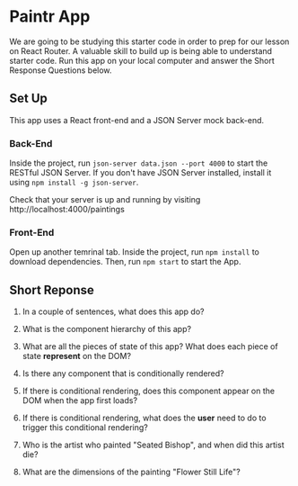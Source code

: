 # Paintr App 

We are going to be studying this starter code in order to prep for our lesson on React Router. A valuable skill to build up is being able to understand starter code. Run this app on your local computer and answer the Short Response Questions below.

## Set Up

This app uses a React front-end and a JSON Server mock back-end. 

### Back-End

Inside the project, run `json-server data.json --port 4000` to start the RESTful JSON Server. If you don't have JSON Server installed, install it using `npm install -g json-server`.

Check that your server is up and running by visiting http://localhost:4000/paintings

### Front-End

Open up another temrinal tab. Inside the project, run `npm install` to download dependencies. Then, run `npm start` to start the App.

## Short Reponse

1. In a couple of sentences, what does this app do?

2. What is the component hierarchy of this app?

3. What are all the pieces of state of this app? What does each piece of state **represent** on the DOM?

4. Is there any component that is conditionally rendered?
  
5. If there is conditional rendering, does this component appear on the DOM when the app first loads?

6. If there is conditional rendering, what does the **user** need to do to trigger this conditional rendering?

7. Who is the artist who painted "Seated Bishop", and when did this artist die?

8. What are the dimensions of the painting "Flower Still Life"?
